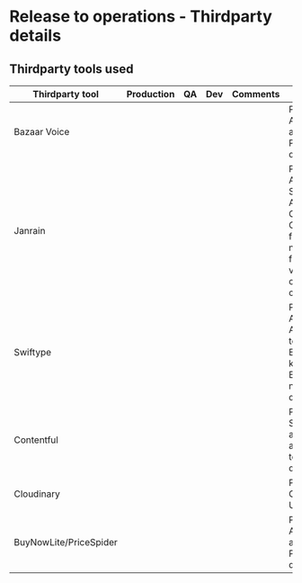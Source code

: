 # Release to operations - Thirdparty details

## Thirdparty tools used
|Thirdparty tool|Production|QA|Dev|Comments|Details| 
|---|---|---|---|---|---|
|Bazaar Voice| | | | |Provide API URL and Passkey details|
|Janrain| | | | |Provide App Url, Server Url, App Id, Client id, Client key, flow name, flow version, owner id, owner key|
|Swiftype| | | | |Provide API URL, Auth token, Engine key and Engine name details|
|Contentful| | | | |Provide Space id and access token details|
|Cloudinary| | | | |Provide Cloudinary URL|
|BuyNowLite/PriceSpider| | | | |Provide API URL and Passkey details|